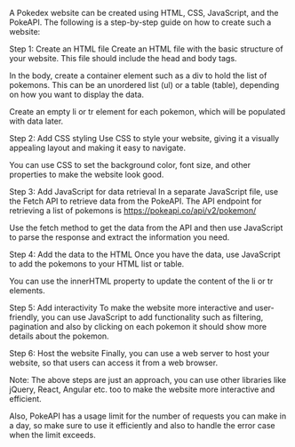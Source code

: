 A Pokedex website can be created using HTML, CSS, JavaScript, and the PokeAPI. The following is a step-by-step guide on how to create such a website:

Step 1: Create an HTML file
Create an HTML file with the basic structure of your website. This file should include the head and body tags.

In the body, create a container element such as a div to hold the list of pokemons. This can be an unordered list (ul) or a table (table), depending on how you want to display the data.

Create an empty li or tr element for each pokemon, which will be populated with data later.

Step 2: Add CSS styling
Use CSS to style your website, giving it a visually appealing layout and making it easy to navigate.

You can use CSS to set the background color, font size, and other properties to make the website look good.

Step 3: Add JavaScript for data retrieval
In a separate JavaScript file, use the Fetch API to retrieve data from the PokeAPI. The API endpoint for retrieving a list of pokemons is https://pokeapi.co/api/v2/pokemon/

Use the fetch method to get the data from the API and then use JavaScript to parse the response and extract the information you need.

Step 4: Add the data to the HTML
Once you have the data, use JavaScript to add the pokemons to your HTML list or table.

You can use the innerHTML property to update the content of the li or tr elements.

Step 5: Add interactivity
To make the website more interactive and user-friendly, you can use JavaScript to add functionality such as filtering, pagination and also by clicking on each pokemon it should show more details about the pokemon.

Step 6: Host the website
Finally, you can use a web server to host your website, so that users can access it from a web browser.

Note: The above steps are just an approach, you can use other libraries like jQuery, React, Angular etc. too to make the website more interactive and efficient.

Also, PokeAPI has a usage limit for the number of requests you can make in a day, so make sure to use it efficiently and also to handle the error case when the limit exceeds.